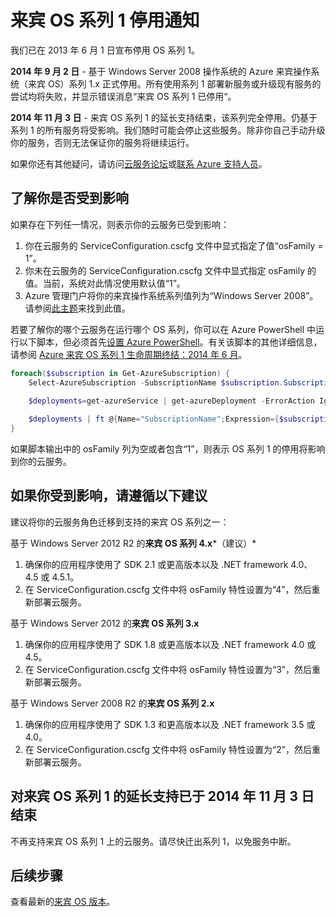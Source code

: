 <properties 
   pageTitle="来宾 OS 系列 1 停用通知 | Windows Azure" 
   description="提供有关 Azure 来宾 OS 系列 1 何时停用以及如何判断你是否受影响的信息" 
   services="cloud-services" 
   documentationCenter="na" 
   authors="Thraka" 
   manager="timlt" 
   editor=""/>

<tags
   ms.service="cloud-services"
   ms.date="08/18/2015"
   wacn.date="09/15/2015"/>



# 来宾 OS 系列 1 停用通知

我们已在 2013 年 6 月 1 日宣布停用 OS 系列 1。

**2014 年 9 月 2 日** - 基于 Windows Server 2008 操作系统的 Azure 来宾操作系统（来宾 OS）系列 1.x 正式停用。所有使用系列 1 部署新服务或升级现有服务的尝试均将失败，并显示错误消息“来宾 OS 系列 1 已停用“。

**2014 年 11 月 3 日** - 来宾 OS 系列 1 的延长支持结束，该系列完全停用。仍基于系列 1 的所有服务将受影响。我们随时可能会停止这些服务。除非你自己手动升级你的服务，否则无法保证你的服务将继续运行。

如果你还有其他疑问，请访问[云服务论坛](http://social.msdn.microsoft.com/Forums/home?forum=windowsazuredevelopment&filter=alltypes&sort=lastpostdesc)或[联系 Azure 支持人员](http://azure.microsoft.com/support/options/)。




## 了解你是否受到影响

如果存在下列任一情况，则表示你的云服务已受到影响：

1. 你在云服务的 ServiceConfiguration.cscfg 文件中显式指定了值“osFamily = 1”。 
2. 你未在云服务的 ServiceConfiguration.cscfg 文件中显式指定 osFamily 的值。当前，系统对此情况使用默认值“1”。
3. Azure 管理门户将你的来宾操作系统系列值列为“Windows Server 2008”。请参阅[此主题](https://msdn.microsoft.com/zh-cn/library/azure/gg456325.aspx)来找到此值。

若要了解你的哪个云服务在运行哪个 OS 系列，你可以在 Azure PowerShell 中运行以下脚本，但必须首先[设置 Azure PowerShell](/documentation/articles/install-configure-powershell.md)。有关该脚本的其他详细信息，请参阅 [Azure 来宾 OS 系列 1 生命周期终结：2014 年 6 月](http://blogs.msdn.com/b/ryberry/archive/2014/04/02/azure-guest-os-family-1-end-of-life-june-2014.aspx)。

```Powershell
foreach($subscription in Get-AzureSubscription) {
    Select-AzureSubscription -SubscriptionName $subscription.SubscriptionName 
    
    $deployments=get-azureService | get-azureDeployment -ErrorAction Ignore | where {$_.SdkVersion -NE ""} 

    $deployments | ft @{Name="SubscriptionName";Expression={$subscription.SubscriptionName}}, ServiceName, SdkVersion, Slot, @{Name="osFamily";Expression={(select-xml -content $_.configuration -xpath "/ns:ServiceConfiguration/@osFamily" -namespace $namespace).node.value }}, osVersion, Status, URL
}
```

如果脚本输出中的 osFamily 列为空或者包含“1”，则表示 OS 系列 1 的停用将影响到你的云服务。

## 如果你受到影响，请遵循以下建议

建议将你的云服务角色迁移到支持的来宾 OS 系列之一：

基于 Windows Server 2012 R2 的**来宾 OS 系列 4.x***（建议）*

1. 确保你的应用程序使用了 SDK 2.1 或更高版本以及 .NET framework 4.0、4.5 或 4.5.1。
2. 在 ServiceConfiguration.cscfg 文件中将 osFamily 特性设置为“4”，然后重新部署云服务。


基于 Windows Server 2012 的**来宾 OS 系列 3.x**

1. 确保你的应用程序使用了 SDK 1.8 或更高版本以及 .NET framework 4.0 或 4.5。 
2. 在 ServiceConfiguration.cscfg 文件中将 osFamily 特性设置为“3”，然后重新部署云服务。


基于 Windows Server 2008 R2 的**来宾 OS 系列 2.x**

1. 确保你的应用程序使用了 SDK 1.3 和更高版本以及 .NET framework 3.5 或 4.0。 
2. 在 ServiceConfiguration.cscfg 文件中将 osFamily 特性设置为“2”，然后重新部署云服务。


## 对来宾 OS 系列 1 的延长支持已于 2014 年 11 月 3 日结束
不再支持来宾 OS 系列 1 上的云服务。请尽快迁出系列 1，以免服务中断。

## 后续步骤
查看最新的[来宾 OS 版本](/documentation/articles/cloud-services-guestos-update-matrix)。

<!---HONumber=69-->